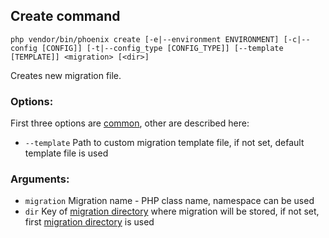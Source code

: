 ## Create command
`php vendor/bin/phoenix create [-e|--environment ENVIRONMENT] [-c|--config [CONFIG]] [-t|--config_type [CONFIG_TYPE]] [--template [TEMPLATE]] <migration> [<dir>]`

Creates new migration file.

### Options:
First three options are [common](commands.md), other are described here:
- `--template` Path to custom migration template file, if not set, default template file is used

### Arguments:
- `migration` Migration name - PHP class name, namespace can be used
- `dir` Key of [migration directory](migration_directories.md) where migration will be stored, if not set, first [migration directory](migration_directories.md) is used
